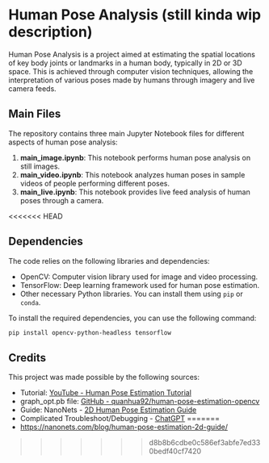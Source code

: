 # Human Pose Analysis (still kinda wip description)

Human Pose Analysis is a project aimed at estimating the spatial locations of key body joints or landmarks in a human body, typically in 2D or 3D space. This is achieved through computer vision techniques, allowing the interpretation of various poses made by humans through imagery and live camera feeds.

## Main Files

The repository contains three main Jupyter Notebook files for different aspects of human pose analysis:

1. **main_image.ipynb**: This notebook performs human pose analysis on still images.
2. **main_video.ipynb**: This notebook analyzes human poses in sample videos of people performing different poses.
3. **main_live.ipynb**: This notebook provides live feed analysis of human poses through a camera.

<<<<<<< HEAD
## Dependencies

The code relies on the following libraries and dependencies:

- OpenCV: Computer vision library used for image and video processing.
- TensorFlow: Deep learning framework used for human pose estimation.
- Other necessary Python libraries. You can install them using `pip` or `conda`.

To install the required dependencies, you can use the following command:

```bash
pip install opencv-python-headless tensorflow
```

## Credits
This project was made possible by the following sources:
- Tutorial: [YouTube - Human Pose Estimation Tutorial](https://www.youtube.com/watch?v=9jQGsUidKHs&t=2s)
- graph_opt.pb file: [GitHub - quanhua92/human-pose-estimation-opencv](https://github.com/quanhua92/human-pose-estimation-opencv/blob/master/graph_opt.pb)
- Guide: NanoNets - [2D Human Pose Estimation Guide](https://nanonets.com/blog/human-pose-estimation-2d-guide/)
- Complicated Troubleshoot/Debugging - [ChatGPT](https://chat.openai.com)
=======
- https://nanonets.com/blog/human-pose-estimation-2d-guide/
>>>>>>> d8b8b6cdbe0c586ef3abfe7ed330bedf40cf7420
